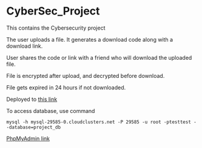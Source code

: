 # CyberSec_Project
This contains the Cybersecurity project

The user uploads a file. It generates a download code along with a download link.

User shares the code or link with a friend who will download the uploaded file.

File is encrypted after upload, and decrypted before download.

File gets expired in 24 hours if not downloaded.


Deployed to 
[this link](http://cyberproj.totalh.net/)


To access database, use command

```
mysql -h mysql-29585-0.cloudclusters.net -P 29585 -u root -ptesttest --database=project_db
```
[PhpMyAdmin link](https://phpmyadmin-c006.cloudclusters.net/index.php)
